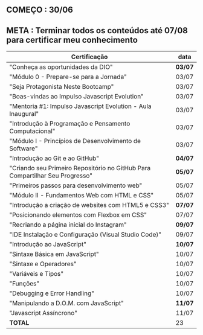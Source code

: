 ## COMEÇO : 30/06 
## META : Terminar todos os conteúdos até 07/08 para certificar meu conhecimento

|                            Certificação                                     |    data    |
|-----------------------------------------------------------------------------|------------|
| "Conheça as oportunidades da DIO"                                           | **03/07**  |
| "Módulo 0 - Prepare-se para a Jornada"                                      |   03/07    |
| "Seja Protagonista Neste Bootcamp"                                          |   03/07    |
| "Boas-vindas ao Impulso Javascript Evolution"                               |   03/07    |
| "Mentoria #1: Impulso Javascript Evolution - Aula Inaugural"                |   03/07    |
| "Introdução à Programação e Pensamento Computacional"                       |   03/07    |
| "Módulo I - Princípios de Desenvolvimento de Software"                      |   03/07    |
| "Introdução ao Git e ao GitHub"                                             | **04/07**  | 
| "Criando seu Primeiro Repositório no GitHub Para Compartilhar Seu Progresso"| **05/07**  |
| "Primeiros passos para desenvolvimento web"                                 |   05/07    |
| "Módulo II - Fundamentos Web com HTML e CSS"                                |   05/07    |
| "Introdução a criação de websites com HTML5 e CSS3"                         | **07/07**  |
| "Posicionando elementos com Flexbox em CSS"                                 |   07/07    |
| "Recriando a página inicial do Instagram"                                   | **09/07**  |
| "IDE Instalação e Configuração (Visual Studio Code)"                        |   09/07    |
| "Introdução ao JavaScript"                                                  | **10/07**  |
| "Sintaxe Básica em JavaScript"                                              |   10/07    |
| "Sintaxe e Operadores"                                                      |   10/07    |
| "Variáveis e Tipos"                                                         |   10/07    |
| "Funções"                                                                   |   10/07    |
| "Debugging e Error Handling"                                                |   10/07    |
| "Manipulando a D.O.M. com JavaScript"                                       | **11/07**  |
| "Javascript Assíncrono"                                                     |   11/07    |
|                               **TOTAL**                                     |     23     |
